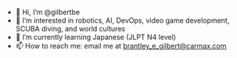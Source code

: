- 👋 Hi, I’m @gilbertbe
- 👀 I’m interested in robotics, AI, DevOps, video game development, SCUBA diving, and world cultures
- 🌱 I’m currently learning Japanese (JLPT N4 level)
- 📫 How to reach me: email me at brantley_e_gilbert@carmax.com

<!---
gilbertbe/gilbertbe is a ✨ special ✨ repository because its `README.md` (this file) appears on your GitHub profile.
You can click the Preview link to take a look at your changes.
--->

